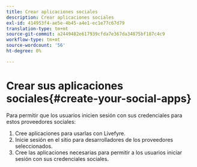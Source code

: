 ```yaml
---
title: Crear aplicaciones sociales
description: Crear aplicaciones sociales
exl-id: 414953f4-ae5e-4b45-a4e1-ec1e77c67d79
translation-type: tm+mt
source-git-commit: a2449482e617939cfda7e367da34875bf187c4c9
workflow-type: tm+mt
source-wordcount: '56'
ht-degree: 0%

---
```


# Crear sus aplicaciones sociales{#create-your-social-apps}

Para permitir que los usuarios inicien sesión con sus credenciales para estos proveedores sociales:

1. Cree aplicaciones para usarlas con Livefyre.
1. Inicie sesión en el sitio para desarrolladores de los proveedores seleccionados.
1. Cree las aplicaciones necesarias para permitir a los usuarios iniciar sesión con sus credenciales sociales.
